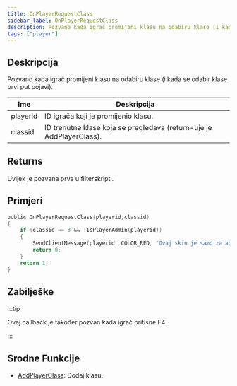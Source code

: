 ```yaml
---
title: OnPlayerRequestClass
sidebar_label: OnPlayerRequestClass
description: Pozvano kada igrač promijeni klasu na odabiru klase (i kada se odabir klase prvi put pojavi).
tags: ["player"]
---
```


## Deskripcija

Pozvano kada igrač promijeni klasu na odabiru klase (i kada se odabir klase prvi put pojavi).

| Ime      | Deskripcija                                                          |
| -------- | -------------------------------------------------------------------- |
| playerid | ID igrača koji je promijenio klasu.                                  |
| classid  | ID trenutne klase koja se pregledava (return-uje je AddPlayerClass). |

## Returns

Uvijek je pozvana prva u filterskripti.

## Primjeri

```c
public OnPlayerRequestClass(playerid,classid)
{
    if (classid == 3 && !IsPlayerAdmin(playerid))
    {
        SendClientMessage(playerid, COLOR_RED, "Ovaj skin je samo za admine!");
        return 0;
    }
    return 1;
}
```

## Zabilješke

:::tip

Ovaj callback je također pozvan kada igrač pritisne F4.

:::

## Srodne Funkcije

- [AddPlayerClass](../functions/AddPlayerClass.md): Dodaj klasu.
